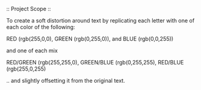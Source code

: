 :: Project Scope ::

To create a soft distortion around text by replicating each letter with one of each color of the following: 

RED (rgb(255,0,0), 
GREEN (rgb(0,255,0)), and 
BLUE (rgb(0,0,255)) 

and one of each mix 

RED/GREEN (rgb(255,255,0), 
GREEN/BLUE (rgb(0,255,255), 
RED/BLUE (rgb(255,0,255)

.. and slightly offsetting it from the original text. 

